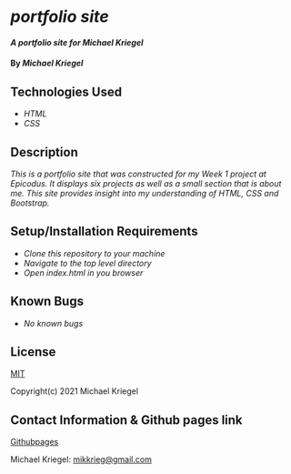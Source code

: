 # _portfolio site_

#### _A portfolio site for Michael Kriegel_

#### By _**Michael Kriegel**_

## Technologies Used

* _HTML_
* _CSS_

## Description

_This is a portfolio site that was constructed for my Week 1 project at Epicodus. It displays six projects as well as a small section that is about me. This site provides insight into my understanding of HTML, CSS and Bootstrap._

## Setup/Installation Requirements

* _Clone this repository to your machine_
* _Navigate to the top level directory_
* _Open index.html in you browser_

## Known Bugs

* _No known bugs_

## License

[MIT](https://opensource.org/licenses/MIT)

Copyright(c) 2021 Michael Kriegel

## Contact Information & Github pages link

[Githubpages]()

Michael Kriegel: mikkrieg@gmail.com
